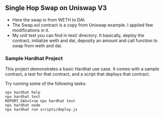 ## Single Hop Swap on Uniswap V3

- Here the swap is from WETH to DAI. 
- The Swap.sol contract is a copy from Uniswap example. I applied few modifications in it.
- My unit test you can find in test/ directory. It basically, deploy the contract, initialize weth and dai, deposity an amount and call function to swap from weth and dai.


### Sample Hardhat Project

This project demonstrates a basic Hardhat use case. It comes with a sample contract, a test for that contract, and a script that deploys that contract.

Try running some of the following tasks:

```shell
npx hardhat help
npx hardhat test
REPORT_GAS=true npx hardhat test
npx hardhat node
npx hardhat run scripts/deploy.js
```
